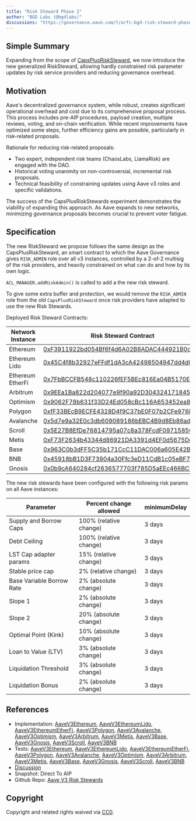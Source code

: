 ```yaml
---
title: "Risk Steward Phase 2"
author: "BGD Labs (@bgdlabs)"
discussions: "https://governance.aave.com/t/arfc-bgd-risk-steward-phase-2-risksteward/16204"
---
```


## Simple Summary

Expanding from the scope of [CapsPlusRiskSteward](https://governance.aave.com/t/bgd-risk-steward-phase-1-capsplusrisksteward/12602), we now introduce the new generalized RiskSteward, allowing hardly constrained risk parameter updates by risk service providers and reducing governance overhead.

## Motivation

Aave's decentralized governance system, while robust, creates significant operational overhead and cost due to its comprehensive proposal process. This process includes pre-AIP procedures, payload creation, multiple reviews, voting, and on-chain verification.
While recent improvements have optimized some steps, further efficiency gains are possible, particularly in risk-related proposals.

Rationale for reducing risk-related proposals:

- Two expert, independent risk teams (ChaosLabs, LlamaRisk) are engaged with the DAO.
- Historical voting unanimity on non-controversial, incremental risk proposals.
- Technical feasibility of constraining updates using Aave v3 roles and specific validations.

The success of the CapsPlusRiskStewards experiment demonstrates the viability of expanding this approach. As Aave expands to new networks, minimizing governance proposals becomes crucial to prevent voter fatigue.

## Specification

The new RiskSteward we propose follows the same design as the CapsPlusRiskSteward, an smart contract to which the Aave Governance gives `RISK_ADMIN` role over all v3 instances, controlled by a 2-of-2 multisig of the risk providers, and heavily constrained on what can do and how by its own logic.

`ACL_MANAGER.addRiskAdmin()` is called to add a the new risk steward.

To give some extra buffer and protection, we would remove the `RISK_ADMIN` role from the old `CapsPlusRiskSteward` once risk providers have adapted to use the new Risk Stewards.

Deployed Risk Steward Contracts:

| Network Instance | Risk Steward Contract                                                                                                            |
| ---------------- | -------------------------------------------------------------------------------------------------------------------------------- |
| Ethereum         | [0xF3911922bd054Bf6f4d6A02B8ADAC444921B0c51](https://etherscan.io/address/0xF3911922bd054Bf6f4d6A02B8ADAC444921B0c51)            |
| Ethereum Lido    | [0x45C4f8b32927eFFdf1dA3cA42498504947dd4d0D](https://etherscan.io/address/0x45C4f8b32927eFFdf1dA3cA42498504947dd4d0D)            |
| Ethereum EtherFi | [0x7FbBCCFB548c110226fEF5BEc816Ea04B5170EA3](https://etherscan.io/address/0x7FbBCCFB548c110226fEF5BEc816Ea04B5170EA3)            |
| Arbitrum         | [0x9EEa1Ba822d204077e9f90a92D30432417184587](https://arbiscan.io/address/0x9EEa1Ba822d204077e9f90a92D30432417184587)             |
| Optimism         | [0x9062F78b631f33D24Ed058cBc116A653452ea82A](https://optimistic.etherscan.io/address/0x9062F78b631f33D24Ed058cBc116A653452ea82A) |
| Polygon          | [0xfF33BEcB9ECFE4328D4f9C37bE0F07b2CFe976E3](https://polygonscan.com/address/0xfF33BEcB9ECFE4328D4f9C37bE0F07b2CFe976E3)         |
| Avalanche        | [0x5d7e9a32E0c3db609089186bEBC4B9d8Eb86ad2c](https://snowscan.xyz/address/0x5d7e9a32E0c3db609089186bEBC4B9d8Eb86ad2c)            |
| Scroll           | [0x5E27B8EfDe76814795a07c8a378FcdF09715850b](https://scrollscan.com/address/0x5E27B8EfDe76814795a07c8a378FcdF09715850b)          |
| Metis            | [0xF73F2634b43344d86921DA3391d4EF0d5675Dd63](https://explorer.metis.io/address/0xF73F2634b43344d86921DA3391d4EF0d5675Dd63)       |
| Base             | [0x963C0b3dFF5C35b171CcC11DAC006a605E42BeD2](https://basescan.org/address/0x963C0b3dFF5C35b171CcC11DAC006a605E42BeD2)            |
| BNB              | [0x45918bB1D3F73904a30Ffc3eD11CdB1c05eBF726](https://bscscan.com/address/0x45918bB1D3F73904a30Ffc3eD11CdB1c05eBF726)             |
| Gnosis           | [0x0b9cA640284cf2636577703f785D5aEEc466BC56](https://gnosisscan.io/address/0x0b9cA640284cf2636577703f785D5aEEc466BC56)           |

The new risk stewards have been configured with the following risk params on all Aave instances:

| Parameter                 | Percent change allowed | minimumDelay |
| ------------------------- | ---------------------- | ------------ |
| Supply and Borrow Caps    | 100% (relative change) | 3 days       |
| Debt Ceiling              | 100% (relative change) | 3 days       |
| LST Cap adapter params    | 15% (relative change)  | 3 days       |
| Stable price cap          | 2% (relative change)   | 3 days       |
| Base Variable Borrow Rate | 2% (absolute change)   | 3 days       |
| Slope 1                   | 2% (absolute change)   | 3 days       |
| Slope 2                   | 20% (absolute change)  | 3 days       |
| Optimal Point (Kink)      | 10% (absolute change)  | 3 days       |
| Loan to Value (LTV)       | 3% (absolute change)   | 3 days       |
| Liquidation Threshold     | 3% (absolute change)   | 3 days       |
| Liquidation Bonus         | 2% (absolute change)   | 3 days       |

## References

- Implementation: [AaveV3Ethereum](https://github.com/bgd-labs/aave-proposals-v3/blob/main/src/20240805_Multi_RiskStewardPhase2/AaveV3Ethereum_RiskStewardPhase2_20240805.sol), [AaveV3EthereumLido](https://github.com/bgd-labs/aave-proposals-v3/blob/main/src/20240805_Multi_RiskStewardPhase2/AaveV3EthereumLido_RiskStewardPhase2_20240805.sol), [AaveV3EthereumEtherFi](https://github.com/bgd-labs/aave-proposals-v3/blob/main/src/20240805_Multi_RiskStewardPhase2/AaveV3EthereumEtherFi_RiskStewardPhase2_20240805.sol), [AaveV3Polygon](https://github.com/bgd-labs/aave-proposals-v3/blob/main/src/20240805_Multi_RiskStewardPhase2/AaveV3Polygon_RiskStewardPhase2_20240805.sol), [AaveV3Avalanche](https://github.com/bgd-labs/aave-proposals-v3/blob/main/src/20240805_Multi_RiskStewardPhase2/AaveV3Avalanche_RiskStewardPhase2_20240805.sol), [AaveV3Optimism](https://github.com/bgd-labs/aave-proposals-v3/blob/main/src/20240805_Multi_RiskStewardPhase2/AaveV3Optimism_RiskStewardPhase2_20240805.sol), [AaveV3Arbitrum](https://github.com/bgd-labs/aave-proposals-v3/blob/main/src/20240805_Multi_RiskStewardPhase2/AaveV3Arbitrum_RiskStewardPhase2_20240805.sol), [AaveV3Metis](https://github.com/bgd-labs/aave-proposals-v3/blob/main/src/20240805_Multi_RiskStewardPhase2/AaveV3Metis_RiskStewardPhase2_20240805.sol), [AaveV3Base](https://github.com/bgd-labs/aave-proposals-v3/blob/main/src/20240805_Multi_RiskStewardPhase2/AaveV3Base_RiskStewardPhase2_20240805.sol), [AaveV3Gnosis](https://github.com/bgd-labs/aave-proposals-v3/blob/main/src/20240805_Multi_RiskStewardPhase2/AaveV3Gnosis_RiskStewardPhase2_20240805.sol), [AaveV3Scroll](https://github.com/bgd-labs/aave-proposals-v3/blob/main/src/20240805_Multi_RiskStewardPhase2/AaveV3Scroll_RiskStewardPhase2_20240805.sol), [AaveV3BNB](https://github.com/bgd-labs/aave-proposals-v3/blob/main/src/20240805_Multi_RiskStewardPhase2/AaveV3BNB_RiskStewardPhase2_20240805.sol)
- Tests: [AaveV3Ethereum](https://github.com/bgd-labs/aave-proposals-v3/blob/main/src/20240805_Multi_RiskStewardPhase2/AaveV3Ethereum_RiskStewardPhase2_20240805.t.sol), [AaveV3EthereumLido](https://github.com/bgd-labs/aave-proposals-v3/blob/main/src/20240805_Multi_RiskStewardPhase2/AaveV3EthereumLido_RiskStewardPhase2_20240805.t.sol), [AaveV3EthereumEtherFi](https://github.com/bgd-labs/aave-proposals-v3/blob/main/src/20240805_Multi_RiskStewardPhase2/AaveV3EthereumEtherFi_RiskStewardPhase2_20240805.t.sol), [AaveV3Polygon](https://github.com/bgd-labs/aave-proposals-v3/blob/main/src/20240805_Multi_RiskStewardPhase2/AaveV3Polygon_RiskStewardPhase2_20240805.t.sol), [AaveV3Avalanche](https://github.com/bgd-labs/aave-proposals-v3/blob/main/src/20240805_Multi_RiskStewardPhase2/AaveV3Avalanche_RiskStewardPhase2_20240805.t.sol), [AaveV3Optimism](https://github.com/bgd-labs/aave-proposals-v3/blob/main/src/20240805_Multi_RiskStewardPhase2/AaveV3Optimism_RiskStewardPhase2_20240805.t.sol), [AaveV3Arbitrum](https://github.com/bgd-labs/aave-proposals-v3/blob/main/src/20240805_Multi_RiskStewardPhase2/AaveV3Arbitrum_RiskStewardPhase2_20240805.t.sol), [AaveV3Metis](https://github.com/bgd-labs/aave-proposals-v3/blob/main/src/20240805_Multi_RiskStewardPhase2/AaveV3Metis_RiskStewardPhase2_20240805.t.sol), [AaveV3Base](https://github.com/bgd-labs/aave-proposals-v3/blob/main/src/20240805_Multi_RiskStewardPhase2/AaveV3Base_RiskStewardPhase2_20240805.t.sol), [AaveV3Gnosis](https://github.com/bgd-labs/aave-proposals-v3/blob/main/src/20240805_Multi_RiskStewardPhase2/AaveV3Gnosis_RiskStewardPhase2_20240805.t.sol), [AaveV3Scroll](https://github.com/bgd-labs/aave-proposals-v3/blob/main/src/20240805_Multi_RiskStewardPhase2/AaveV3Scroll_RiskStewardPhase2_20240805.t.sol), [AaveV3BNB](https://github.com/bgd-labs/aave-proposals-v3/blob/main/src/20240805_Multi_RiskStewardPhase2/AaveV3BNB_RiskStewardPhase2_20240805.t.sol)
- [Discussion](https://governance.aave.com/t/arfc-bgd-risk-steward-phase-2-risksteward/16204)
- Snapshot: Direct To AIP
- Github Repo: [Aave V3 Risk Stewards](https://github.com/aave-dao/aave-v3-risk-stewards)

## Copyright

Copyright and related rights waived via [CC0](https://creativecommons.org/publicdomain/zero/1.0/).
